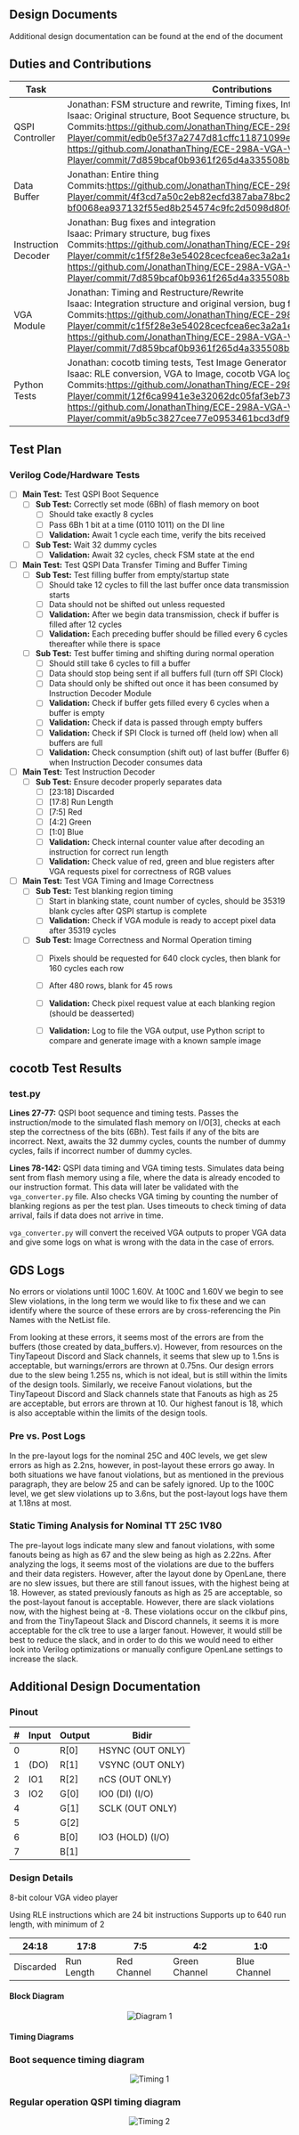 ## Design Documents
Additional design documentation can be found at the end of the document
## Duties and Contributions
|Task| Contributions |
|--|--|
| QSPI Controller |Jonathan: FSM structure and rewrite, Timing fixes, Integration<br>Isaac: Original structure, Boot Sequence structure, bug fixes<br>Commits:https://github.com/JonathanThing/ECE-298A-VGA-Video-Player/commit/edb0e5f37a2747d81cffc11871099e1879bb5264<br>https://github.com/JonathanThing/ECE-298A-VGA-Video-Player/commit/7d859bcaf0b9361f265d4a335508b185661d5f0f|
|Data Buffer|Jonathan: Entire thing<br>Commits:https://github.com/JonathanThing/ECE-298A-VGA-Video-Player/commit/4f3cd7a50c2eb82ecfd387aba78bc2b590faa9d1#diff-bf0068ea937132f55ed8b254574c9fc2d5098d80feb32b6c8a04860c70154cbd|
|Instruction Decoder|Jonathan: Bug fixes and integration<br>Isaac: Primary structure, bug fixes<br>Commits:https://github.com/JonathanThing/ECE-298A-VGA-Video-Player/commit/c1f5f28e3e54028cecfcea6ec3a2a1e7be0e1e69<br>https://github.com/JonathanThing/ECE-298A-VGA-Video-Player/commit/7d859bcaf0b9361f265d4a335508b185661d5f0f|
|VGA Module|Jonathan: Timing and Restructure/Rewrite<br>Isaac: Integration structure and original version, bug fixes<br>Commits:https://github.com/JonathanThing/ECE-298A-VGA-Video-Player/commit/c1f5f28e3e54028cecfcea6ec3a2a1e7be0e1e69<br>https://github.com/JonathanThing/ECE-298A-VGA-Video-Player/commit/7d859bcaf0b9361f265d4a335508b185661d5f0f|
|Python Tests|Jonathan: cocotb timing tests, Test Image Generator<br>Isaac: RLE conversion, VGA to Image, cocotb VGA logging<br>Commits:https://github.com/JonathanThing/ECE-298A-VGA-Video-Player/commit/12f6ca9941e3e32062dc05faf3eb738f4b95e620<br>https://github.com/JonathanThing/ECE-298A-VGA-Video-Player/commit/a9b5c3827cee77e0953461bcd3df90078bb888ba|


  

## Test Plan
### Verilog Code/Hardware Tests
 - [ ] **Main Test:** Test QSPI Boot Sequence
	 - [ ] **Sub Test:** Correctly set mode (6Bh) of flash memory on boot
		 - [ ] Should take exactly 8 cycles
		 - [ ] Pass 6Bh 1 bit at a time (0110 1011) on the DI line
		 - [ ] **Validation:** Await 1 cycle each time, verify the bits received
	 - [ ] **Sub Test:** Wait 32 dummy cycles
		 - [ ] **Validation:** Await 32 cycles, check FSM state at the end
 - [ ] **Main Test:** Test QSPI Data Transfer Timing and Buffer Timing
	 - [ ] **Sub Test:** Test filling buffer from empty/startup state
		 - [ ] Should take 12 cycles to fill the last buffer once data transmission starts
		 - [ ] Data should not be shifted out unless requested
		 - [ ] **Validation:** After we begin data transmission, check if buffer is filled after 12 cycles
		 - [ ] **Validation:** Each preceding buffer should be filled every 6 cycles thereafter while there is space
	 - [ ] **Sub Test:** Test buffer timing and shifting during normal operation
		 - [ ] Should still take 6 cycles to fill a buffer
		 - [ ] Data should stop being sent if all buffers full (turn off SPI Clock)
		 - [ ] Data should only be shifted out once it has been consumed by Instruction Decoder Module
		 - [ ] **Validation:** Check if buffer gets filled every 6 cycles when a buffer is empty
		 - [ ] **Validation:** Check if data is passed through empty buffers 
		 - [ ] **Validation:** Check if SPI Clock is turned off (held low) when all buffers are full
		 - [ ] **Validation:** Check consumption (shift out) of last buffer (Buffer 6) when Instruction Decoder consumes data
 - [ ] **Main Test:** Test Instruction Decoder
	 - [ ] **Sub Test:** Ensure decoder properly separates data
		 - [ ] [23:18] Discarded
		 - [ ] [17:8] Run Length
		 - [ ] [7:5] Red
		 - [ ] [4:2] Green
		 - [ ] [1:0] Blue
		 - [ ] **Validation:** Check internal counter value after decoding an instruction for correct run length
		 - [ ] **Validation:** Check value of red, green and blue registers after VGA requests pixel for correctness of RGB values
 - [ ] **Main Test:** Test VGA Timing and Image Correctness
	 - [ ] **Sub Test:** Test blanking region timing
		 - [ ] Start in blanking state, count number of cycles, should be 35319 blank cycles after QSPI startup is complete
		 - [ ] **Validation:** Check if VGA module is ready to accept pixel data after 35319 cycles
	 - [ ] **Sub Test:** Image Correctness and Normal Operation timing
		 - [ ] Pixels should be requested for 640 clock cycles, then blank for 160 cycles each row
		 - [ ] After 480 rows, blank for 45 rows
		 - [ ] **Validation:** Check pixel request value at each blanking region (should be deasserted)
		 - [ ] **Validation:** Log to file the VGA output, use Python script to compare and generate image with a known sample image 


## cocotb Test Results

### test.py
**Lines 27-77:** QSPI boot sequence and timing tests. Passes the instruction/mode to the simulated flash memory on I/O[3], checks at each step the correctness of the bits (6Bh). Test fails if any of the bits are incorrect. Next, awaits the 32 dummy cycles, counts the number of dummy cycles, fails if incorrect number of dummy cycles.

**Lines 78-142:** QSPI data timing and VGA timing tests. Simulates data being sent from flash memory using a file, where the data is already encoded to our instruction format. This data will later be validated with the `vga_converter.py` file. Also checks VGA timing by counting the number of blanking regions as per the test plan. Uses timeouts to check timing of data arrival, fails if data does not arrive in time. 

`vga_converter.py` will convert the received VGA outputs to proper VGA data and give some logs on what is wrong with the data in the case of errors.

## GDS Logs
No errors or violations until 100C 1.60V. 
At 100C and 1.60V we begin to see Slew violations, in the long term we would like to fix these and we can identify where the source of these errors are by cross-referencing the Pin Names with the NetList file. 

From looking at these errors, it seems most of the errors are from the buffers (those created by data_buffers.v). However, from resources on the TinyTapeout Discord and Slack channels, it seems that slew up to 1.5ns is acceptable, but warnings/errors are thrown at 0.75ns. Our design errors due to the slew being 1.255 ns, which is not ideal, but is still within the limits of the design tools. Similarly, we receive Fanout violations, but the TinyTapeout Discord and Slack channels state that Fanouts as high as 25 are acceptable, but errors are thrown at 10. Our highest fanout is 18, which is also acceptable within the limits of the design tools. 

### Pre vs. Post Logs
In the pre-layout logs for the nominal 25C and 40C levels, we get slew errors as high as 2.2ns, however, in post-layout these errors go away. In both situations we have fanout violations, but as mentioned in the previous paragraph, they are below 25 and can be safely ignored. Up to the 100C level, we get slew violations up to 3.6ns, but the post-layout logs have them at 1.18ns at most. 

### Static Timing Analysis for Nominal TT 25C 1V80
The pre-layout logs indicate many slew and fanout violations, with some fanouts being as high as 67 and the slew being as high as 2.22ns. After analyzing the logs, it seems most of the violations are due to the buffers and their data registers. However, after the layout done by OpenLane, there are no slew issues, but there are still fanout issues, with the highest being at 18. However, as stated previously fanouts as high as 25 are acceptable, so the post-layout fanout is acceptable. However, there are slack violations now, with the highest being at -8. These violations occur on the clkbuf pins, and from the TinyTapeout Slack and Discord channels, it seems it is more acceptable for the clk tree to use a larger fanout. However, it would still be best to reduce the slack, and in order to do this we would need to either look into Verilog optimizations or manually configure OpenLane settings to increase the slack. 

## Additional Design Documentation

### Pinout
|#|Input|Output  | Bidir|
|--|--|--|--|
| 0 |  |R[0]|HSYNC (OUT ONLY)|
|  1|  (DO) |R[1]|VSYNC (OUT ONLY)|
|  2| IO1 |R[2]|nCS (OUT ONLY)|
|  3| IO2 |G[0]|IO0 (DI) (I/O)|
|  4|  |G[1]|SCLK (OUT ONLY)|
|  5|  |G[2]||
|  6|  |B[0]|IO3 (HOLD) (I/O)|
|  7|  |B[1]||

### Design Details
8-bit colour VGA video player

Using RLE instructions which are 24 bit instructions
Supports up to 640 run length, with minimum of 2

|24:18|17:8|7:5|4:2|1:0|
|--|--|--|--|--|
| Discarded | Run Length |Red Channel|Green Channel|Blue Channel|

#### Block Diagram
<p align="center">
  <img src="https://github.com/JonathanThing/VGA-Video-Player/blob/main/docs/imgs/Block_Diagram.png?raw=true" alt="Diagram 1"/>
</p>

#### Timing Diagrams
### Boot sequence timing diagram
<p align="center">
  <img src="https://github.com/JonathanThing/VGA-Video-Player/blob/Verilog-Fixes/docs/imgs/Startup_Sequence.png?raw=true" alt="Timing 1"/>
</p>

### Regular operation QSPI timing diagram
<p align="center">
  <img src="https://github.com/JonathanThing/VGA-Video-Player/blob/Verilog-Fixes/docs/imgs/Instruction_Reading.png?raw=true" alt="Timing 2"/>
</p>

